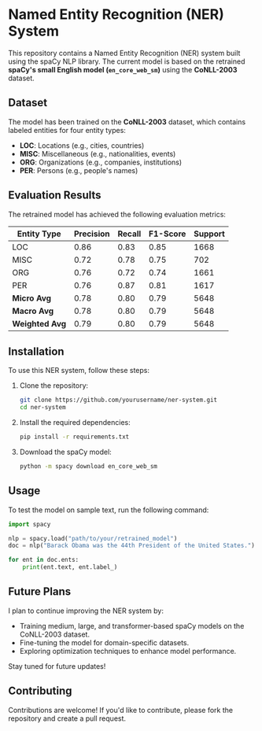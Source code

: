 # Named Entity Recognition (NER) System

This repository contains a Named Entity Recognition (NER) system built using the spaCy NLP library. The current model is based on the retrained **spaCy's small English model (`en_core_web_sm`)** using the **CoNLL-2003** dataset.

## Dataset

The model has been trained on the **CoNLL-2003** dataset, which contains labeled entities for four entity types:

- **LOC**: Locations (e.g., cities, countries)
- **MISC**: Miscellaneous (e.g., nationalities, events)
- **ORG**: Organizations (e.g., companies, institutions)
- **PER**: Persons (e.g., people's names)

## Evaluation Results

The retrained model has achieved the following evaluation metrics:

| Entity Type | Precision | Recall | F1-Score | Support |
|-------------|-----------|--------|----------|---------|
| LOC         | 0.86      | 0.83   | 0.85     | 1668    |
| MISC        | 0.72      | 0.78   | 0.75     | 702     |
| ORG         | 0.76      | 0.72   | 0.74     | 1661    |
| PER         | 0.76      | 0.87   | 0.81     | 1617    |
| **Micro Avg** | 0.78      | 0.80   | 0.79     | 5648    |
| **Macro Avg** | 0.78      | 0.80   | 0.79     | 5648    |
| **Weighted Avg** | 0.79      | 0.80   | 0.79     | 5648    |

## Installation

To use this NER system, follow these steps:

1. Clone the repository:
    ```bash
    git clone https://github.com/yourusername/ner-system.git
    cd ner-system
    ```
2. Install the required dependencies:
    ```bash
    pip install -r requirements.txt
    ```
3. Download the spaCy model:
    ```bash
    python -m spacy download en_core_web_sm
    ```

## Usage

To test the model on sample text, run the following command:

```python
import spacy

nlp = spacy.load("path/to/your/retrained_model")
doc = nlp("Barack Obama was the 44th President of the United States.")

for ent in doc.ents:
    print(ent.text, ent.label_)
```

## Future Plans

I plan to continue improving the NER system by:

- Training medium, large, and transformer-based spaCy models on the CoNLL-2003 dataset.
- Fine-tuning the model for domain-specific datasets.
- Exploring optimization techniques to enhance model performance.

Stay tuned for future updates!

## Contributing

Contributions are welcome! If you'd like to contribute, please fork the repository and create a pull request.



